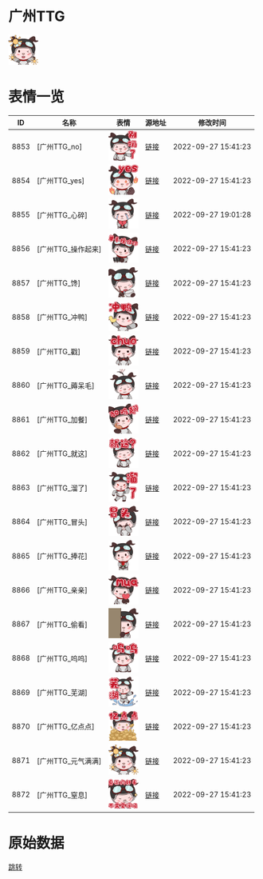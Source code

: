 # 广州TTG

<img src="./cover.png" height="60" alt="cover" />

# 表情一览

|ID|名称|表情|源地址|修改时间|
|----|----|----|----|----|
|8853|[广州TTG_no]|<img src="./pic/008853_%5B广州TTG_no%5D.png" height="60" alt="no"/>|[链接](http://i0.hdslb.com/bfs/emote/b615efaf348ac9447596abbeaa828d0150361e27.png)|2022-09-27 15:41:23|
|8854|[广州TTG_yes]|<img src="./pic/008854_%5B广州TTG_yes%5D.png" height="60" alt="yes"/>|[链接](http://i0.hdslb.com/bfs/emote/ad47d78030d89d09aee40438c0dd7b3e3268a9c8.png)|2022-09-27 15:41:23|
|8855|[广州TTG_心碎]|<img src="./pic/008855_%5B广州TTG_心碎%5D.png" height="60" alt="心碎"/>|[链接](http://i0.hdslb.com/bfs/emote/480ef66533cb771ec72b72c2be23eb2867c494ae.png)|2022-09-27 19:01:28|
|8856|[广州TTG_操作起来]|<img src="./pic/008856_%5B广州TTG_操作起来%5D.png" height="60" alt="操作起来"/>|[链接](http://i0.hdslb.com/bfs/emote/65f86f66b5804b440c83a62ec12aa8d15e000695.png)|2022-09-27 15:41:23|
|8857|[广州TTG_馋]|<img src="./pic/008857_%5B广州TTG_馋%5D.png" height="60" alt="馋"/>|[链接](http://i0.hdslb.com/bfs/emote/811cd47dfddf21ef152df7e40d35873b4b980f3c.png)|2022-09-27 15:41:23|
|8858|[广州TTG_冲鸭]|<img src="./pic/008858_%5B广州TTG_冲鸭%5D.png" height="60" alt="冲鸭"/>|[链接](http://i0.hdslb.com/bfs/emote/b1b9b4c9e8fda01a6c1629cc99911b875b766f01.png)|2022-09-27 15:41:23|
|8859|[广州TTG_戳]|<img src="./pic/008859_%5B广州TTG_戳%5D.png" height="60" alt="戳"/>|[链接](http://i0.hdslb.com/bfs/emote/cb03a434ec3ad3f3016a36caa572869d6fea6ea5.png)|2022-09-27 15:41:23|
|8860|[广州TTG_薅呆毛]|<img src="./pic/008860_%5B广州TTG_薅呆毛%5D.png" height="60" alt="薅呆毛"/>|[链接](http://i0.hdslb.com/bfs/emote/1f803947c2a241a5cd8cd7b02ed3de76e9a13e03.png)|2022-09-27 15:41:23|
|8861|[广州TTG_加餐]|<img src="./pic/008861_%5B广州TTG_加餐%5D.png" height="60" alt="加餐"/>|[链接](http://i0.hdslb.com/bfs/emote/afd80163393e2e1c67e74dd8fa2c2b15c5263695.png)|2022-09-27 15:41:23|
|8862|[广州TTG_就这]|<img src="./pic/008862_%5B广州TTG_就这%5D.png" height="60" alt="就这"/>|[链接](http://i0.hdslb.com/bfs/emote/3bd58c8067921b409ab0ccd72c1540843674d521.png)|2022-09-27 15:41:23|
|8863|[广州TTG_溜了]|<img src="./pic/008863_%5B广州TTG_溜了%5D.png" height="60" alt="溜了"/>|[链接](http://i0.hdslb.com/bfs/emote/92c89ce351692e4e9a95eb150cf7c11a15619182.png)|2022-09-27 15:41:23|
|8864|[广州TTG_冒头]|<img src="./pic/008864_%5B广州TTG_冒头%5D.png" height="60" alt="冒头"/>|[链接](http://i0.hdslb.com/bfs/emote/3c2f216b382cb7cf2b1444ce9ca8fd14b384d9e2.png)|2022-09-27 15:41:23|
|8865|[广州TTG_捧花]|<img src="./pic/008865_%5B广州TTG_捧花%5D.png" height="60" alt="捧花"/>|[链接](http://i0.hdslb.com/bfs/emote/fb75744522e05d9a9e82243c7047e15f16417c07.png)|2022-09-27 15:41:23|
|8866|[广州TTG_亲亲]|<img src="./pic/008866_%5B广州TTG_亲亲%5D.png" height="60" alt="亲亲"/>|[链接](http://i0.hdslb.com/bfs/emote/52cd422890b41ac3d49d574d2218504946c368f9.png)|2022-09-27 15:41:23|
|8867|[广州TTG_偷看]|<img src="./pic/008867_%5B广州TTG_偷看%5D.png" height="60" alt="偷看"/>|[链接](http://i0.hdslb.com/bfs/emote/940583a2c9505317bff2c92202bd65437bdafec5.png)|2022-09-27 15:41:23|
|8868|[广州TTG_呜呜]|<img src="./pic/008868_%5B广州TTG_呜呜%5D.png" height="60" alt="呜呜"/>|[链接](http://i0.hdslb.com/bfs/emote/b7725ed6614a9bd5f21b392d8672019c87296490.png)|2022-09-27 15:41:23|
|8869|[广州TTG_芜湖]|<img src="./pic/008869_%5B广州TTG_芜湖%5D.png" height="60" alt="芜湖"/>|[链接](http://i0.hdslb.com/bfs/emote/e3a837b1e24982a8920fc77effbffda5745b4bb6.png)|2022-09-27 15:41:23|
|8870|[广州TTG_亿点点]|<img src="./pic/008870_%5B广州TTG_亿点点%5D.png" height="60" alt="亿点点"/>|[链接](http://i0.hdslb.com/bfs/emote/dfb4f7f4e5f0d00ce1f88581ea20a22f59e181fe.png)|2022-09-27 15:41:23|
|8871|[广州TTG_元气满满]|<img src="./pic/008871_%5B广州TTG_元气满满%5D.png" height="60" alt="元气满满"/>|[链接](http://i0.hdslb.com/bfs/emote/4ee1558b87749bdf7ba85bb229c4e11c5cf894b5.png)|2022-09-27 15:41:23|
|8872|[广州TTG_窒息]|<img src="./pic/008872_%5B广州TTG_窒息%5D.png" height="60" alt="窒息"/>|[链接](http://i0.hdslb.com/bfs/emote/76c4c3cea0f82b998aa20498effafba6d76cc501.png)|2022-09-27 15:41:23|

# 原始数据

[跳转](./raw.json)


